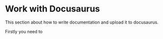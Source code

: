# Work with Docusaurus
This section about how to write documentation and upload it to docusaurus.

Firstly you need to 